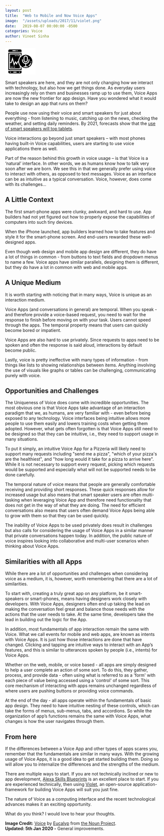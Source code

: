 ```yaml
---
layout: post
title:  "Web to Mobile and Now Voice Apps"
image:  "/assets/uploads/2017/11/violet.png"
date:   2019-08-07 00:00:00 -0500
categories: Voice
author: Vineet Sinha
---
```

<img src="/assets/uploads/2019/08/noun_voice_2824521-2.png" alt="voice phone" width="100"/>

Smart speakers are here, and they are not only changing how we interact with technology, but also how we get things done. As everyday users increasingly rely on them and businesses ramp up to use them, Voice Apps are now the new frontier for app design. Have you wondered what it would take to design an app that runs on them?

People use now using their voice and smart speakers for just about everything - from listening to music, catching up on the news, checking the weather, and setting daily reminders. By 2021, forecasts show that the [use of smart speakers will top tablets](https://www.canalys.com/newsroom/canalys-global-smart-speaker-installed-base-to-top-200-million-by-end-of-2019).<!--more-->

Voice interactions go beyond just smart speakers – with most phones having built-in Voice capabilities, users are starting to use voice applications there as well.

Part of the reason behind this growth in voice usage – is that Voice is a ‘natural’ interface. In other words, we as humans know how to talk very soon after we are born. We see this in that we generally prefer using voice to interact with others, as opposed to text messages. Voice as an interface can be as intuitive as a typical conversation. Voice, however, does come with its challenges…

## A Little Context

The first smart-phone apps were clunky, awkward, and hard to use. App builders had not yet figured out how to properly expose the capabilities of computers into such tiny devices.

When the iPhone launched, app builders learned how to take features and style it for the smart-phone screen. And end-users rewarded these well-designed apps.

Even though web design and mobile app design are different, they do have a lot of things in common - from buttons to text fields and dropdown menus to name a few. Voice apps have similar parallels, designing them is different, but they do have a lot in common with web and mobile apps.

## A Unique Medium

It is worth starting with noticing that in many ways, Voice is unique as an interaction medium.

Voice Apps (and conversations in general) are temporal. When you speak - and therefore provide a voice-based request, you need to wait for the response to finish before moving on with your task. Users cannot speed through the apps. The temporal property means that users can quickly become bored or impatient.

Voice Apps are also hard to use privately. Since requests to apps need to be spoken and often the response is said aloud, interactions by default become public.

Lastly, voice is pretty ineffective with many types of information - from things like lists to showing relationships between items. Anything involving the use of visuals like graphs or tables can be challenging, communicating purely with voice.


## Opportunities and Challenges

The Uniqueness of Voice does come with incredible opportunities. The most obvious one is that Voice Apps take advantage of an interaction paradigm that we, as humans, are very familiar with - even before being exposed to any technology. Voice interfaces being intuitive allows more people to use them easily and lowers training costs when getting them adopted. However, what gets often forgotten is that Voice Apps still need to be designed so that they can be intuitive, i.e., they need to support usage in many situations.

To put it simply, an intuitive Voice App for a Pizzeria will likely need to support many requests including "send me a pizza", "which of your pizza's are the healthiest", and "how long would it take for a pizza to arrive here". While it is not necessary to support every request, picking which requests would be supported and especially what will not be supported needs to be done carefully.

The temporal nature of voice means that people are generally comfortable receiving and providing short responses. These quick responses allow for increased usage but also means that smart speaker users are often multi-tasking when leveraging Voice App and therefore need functionality that does not get in the way of what they are doing. The need for efficient conversations also means that users often demand Voice Apps being able to grow with them so that they can be used quickly.

The inability of Voice Apps to be used privately does result in challenges but also calls for considering the usage of Voice Apps in a similar manner that private conversations happen today. In addition, the public nature of voice inspires looking into collaborative and multi-user scenarios when thinking about Voice Apps.


## Similarities with all Apps

While there are a lot of opportunities and challenges when considering voice as a medium, it is, however, worth remembering that there are a lot of similarities.

To start with, creating a truly great app on any platform, be it smart-speakers or smart-phones, means having designers work closely with developers. With Voice Apps, designers often end up taking the lead on making the conversation feel great and balance those needs with the actions that the user needs to take. At the same time, developers take the lead in building out the logic for the App.

In addition, most fundamentals of app interaction remain the same with Voice. What we call events for mobile and web apps, are known as intents with Voice Apps. It is just how those interactions are done that have changed. Clicking and tapping are intuitive ways to interact with an App’s features, and this is similar to utterances spoken by people (i.e., intents) for Voice Apps.

Whether on the web, mobile, or voice based - all apps are simply designed to help a user complete an action of some sort. To do this, they gather, process, and provide data - often using what is referred to as a 'form' with each piece of value being accessed using a 'control' of some sort. This core mechanism of interacting with apps remains unchanged regardless of where users are pushing buttons or providing voice commands.

At the end of the day - all apps operate within the fundamentals of basic app design. They need to have intuitive nesting of these controls, which can take the forms of menus, sub-menus, tabs, and accordions. So while the organization of app’s functions remains the same with Voice Apps, what changes is how the user navigates through them.


## From here

If the differences between a Voice App and other types of apps scares you, remember that the fundamentals are similar in many ways. With the growing usage of Voice Apps, it is a good idea to get started building them. Doing so will allow you to internalize the differences and the strengths of the medium.

There are multiple ways to start. If you are not technically inclined or new to app development, [Alexa Skills Blueprints](https://blueprints.amazon.com/) is an excellent place to start. If you are experienced technically, then using [Violet](https://helloviolet.ai/), an open-source application-framework for building Voice Apps will suit you just fine.

The nature of Voice as a computing interface and the recent technological advances makes it an exciting opportunity.

What do you think? I would love to hear your thoughts.

**Image Credit:**
[Voice](https://thenounproject.com/term/voice/2824521/) by [Eucalyp](https://thenounproject.com/eucalyp/) from [the Noun Project](https://thenounproject.com/).  
**Updated: 5th Jan 2020 -** General improvements.

